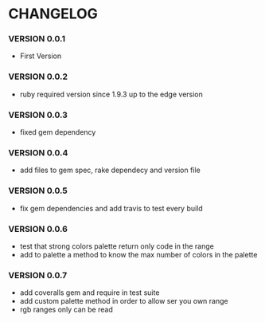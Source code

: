 # CHANGELOG

### VERSION 0.0.1
* First Version

### VERSION 0.0.2
* ruby required version since 1.9.3 up to the edge version

### VERSION 0.0.3
* fixed gem dependency

### VERSION 0.0.4
* add files to gem spec, rake dependecy and version file

### VERSION 0.0.5
* fix gem dependencies and add travis to test every build

### VERSION 0.0.6
* test that strong colors palette return only code in the range
* add to palette a method to know the max number of colors in the palette

### VERSION 0.0.7
* add coveralls gem and require in test suite
* add custom palette method in order to allow ser you own range
* rgb ranges only can be read
